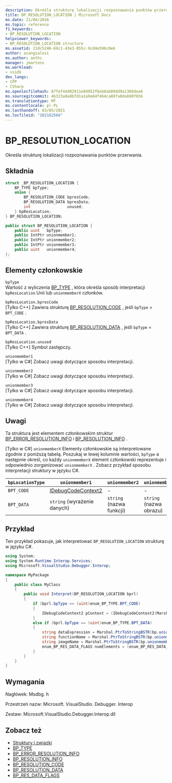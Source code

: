 ```yaml
---
description: Określa strukturę lokalizacji rozpoznawania punktów przerwania.
title: BP_RESOLUTION_LOCATION | Microsoft Docs
ms.date: 11/04/2016
ms.topic: reference
f1_keywords:
- BP_RESOLUTION_LOCATION
helpviewer_keywords:
- BP_RESOLUTION_LOCATION structure
ms.assetid: 21dc5246-69c1-43e3-855c-9cd4e596c0e6
author: acangialosi
ms.author: anthc
manager: jmartens
ms.workload:
- vssdk
dev_langs:
- CPP
- CSharp
ms.openlocfilehash: 87fef44d02911e84952f6eb8ab09dd9a1360dea6
ms.sourcegitcommit: 4b323a8a8bfd1a1a9e84f4b4ca88fa8da690f656
ms.translationtype: MT
ms.contentlocale: pl-PL
ms.lasthandoff: 03/05/2021
ms.locfileid: "102162566"
---
```

# <a name="bp_resolution_location"></a>BP_RESOLUTION_LOCATION
Określa strukturę lokalizacji rozpoznawania punktów przerwania.

## <a name="syntax"></a>Składnia

```cpp
struct _BP_RESOLUTION_LOCATION {
    BP_TYPE bpType;
    union {
        BP_RESOLUTION_CODE bpresCode;
        BP_RESOLUTION_DATA bpresData;
        int                unused;
    } bpResLocation;
} BP_RESOLUTION_LOCATION;
```

```csharp
public struct BP_RESOLUTION_LOCATION {
    public uint   bpType;
    public IntPtr unionmember1;
    public IntPtr unionmember2;
    public IntPtr unionmember3;
    public uint   unionmember4;
};
```

## <a name="members"></a>Elementy członkowskie
`bpType`\
Wartość z wyliczenia [BP_TYPE](../../../extensibility/debugger/reference/bp-type.md) , która określa sposób interpretacji `bpResLocation` Unii lub `unionmemberX` członków.

`bpResLocation.bpresCode`\
[Tylko C++] Zawiera strukturę [BP_RESOLUTION_CODE](../../../extensibility/debugger/reference/bp-resolution-code.md) , jeśli `bpType`  =  `BPT_CODE` .

`bpResLocation.bpresData`\
[Tylko C++] Zawiera strukturę [BP_RESOLUTION_DATA](../../../extensibility/debugger/reference/bp-resolution-data.md) , jeśli `bpType`  =  `BPT_DATA` .

`bpResLocation.unused`\
[Tylko C++] Symbol zastępczy.

`unionmember1`\
[Tylko w C#] Zobacz uwagi dotyczące sposobu interpretacji.

`unionmember2`\
[Tylko w C#] Zobacz uwagi dotyczące sposobu interpretacji.

`unionmember3`\
[Tylko w C#] Zobacz uwagi dotyczące sposobu interpretacji.

`unionmember4`\
[Tylko w C#] Zobacz uwagi dotyczące sposobu interpretacji.

## <a name="remarks"></a>Uwagi
Ta struktura jest elementem członkowskim struktur [BP_ERROR_RESOLUTION_INFO](../../../extensibility/debugger/reference/bp-error-resolution-info.md) i [BP_RESOLUTION_INFO](../../../extensibility/debugger/reference/bp-resolution-info.md) .

 [Tylko w C#] `unionmemberX` Elementy członkowskie są interpretowane zgodnie z poniższą tabelą. Poszukaj w lewej kolumnie wartości, `bpType` a następnie określ, co każdy `unionmemberX` element członkowski reprezentuje i odpowiednio zorganizować `unionmemberX` . Zobacz przykład sposobu interpretacji struktury w języku C#.

|`bpLocationType`|`unionmember1`|`unionmember2`|`unionmember3`|`unionmember4`|
|----------------------|--------------------|--------------------|--------------------|--------------------|
|`BPT_CODE`|[IDebugCodeContext2](../../../extensibility/debugger/reference/idebugcodecontext2.md)|-|-|-|
|`BPT_DATA`|`string` (wyrażenie danych)|`string` (nazwa funkcji)|`string` (nazwa obrazu)|`enum_BP_RES_DATA_FLAGS`|

## <a name="example"></a>Przykład
Ten przykład pokazuje, jak interpretować `BP_RESOLUTION_LOCATION` strukturę w języku C#.

```csharp
using System;
using System.Runtime.Interop.Services;
using Microsoft.VisualStudio.Debugger.Interop;

namespace MyPackage
{
    public class MyClass
    {
        public void Interpret(BP_RESOLUTION_LOCATION bprl)
        {
            if (bprl.bpType == (uint)enum_BP_TYPE.BPT_CODE)
            {
                IDebugCodeContext2 pContext = (IDebugCodeContext2)Marshal.GetObjectForIUnknown(bp.unionmember1);
            }
            else if (bprl.bpType == (uint)enum_BP_TYPE.BPT_DATA)
            {
                string dataExpression = Marshal.PtrToStringBSTR(bp.unionmember3);
                string functionName = Marshal.PtrToStringBSTR(bp.unionmember2);
                string imageName = Marshal.PtrToStringBSTR(bp.unionmember3);
                enum_BP_RES_DATA_FLAGS numElements = (enum_BP_RES_DATA_FLAGS)bp.unionmember4;
            }
        }
    }
}
```

## <a name="requirements"></a>Wymagania
Nagłówek: Msdbg. h

Przestrzeń nazw: Microsoft. VisualStudio. Debugger. Interop

Zestaw: Microsoft.VisualStudio.Debugger.Interop.dll

## <a name="see-also"></a>Zobacz też
- [Struktury i związki](../../../extensibility/debugger/reference/structures-and-unions.md)
- [BP_TYPE](../../../extensibility/debugger/reference/bp-type.md)
- [BP_ERROR_RESOLUTION_INFO](../../../extensibility/debugger/reference/bp-error-resolution-info.md)
- [BP_RESOLUTION_INFO](../../../extensibility/debugger/reference/bp-resolution-info.md)
- [BP_RESOLUTION_CODE](../../../extensibility/debugger/reference/bp-resolution-code.md)
- [BP_RESOLUTION_DATA](../../../extensibility/debugger/reference/bp-resolution-data.md)
- [BP_RES_DATA_FLAGS](../../../extensibility/debugger/reference/bp-res-data-flags.md)
